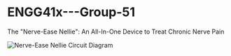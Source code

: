 # ENGG41x---Group-51

The "Nerve-Ease Nellie": An All-In-One Device to Treat Chronic Nerve Pain


![Nerve-Ease Nellie Circuit Diagram](https://github.com/user-attachments/assets/55bc3600-ecd7-4219-8f64-60d2b77efbb9)
